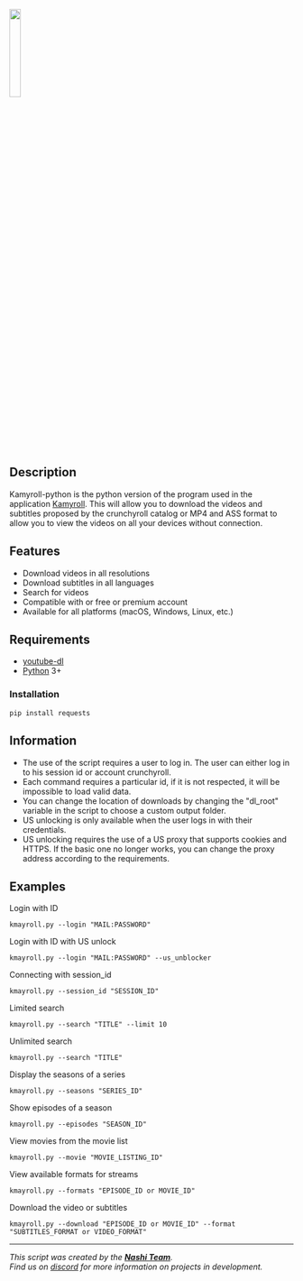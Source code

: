 <img src="https://github.com/hyugogirubato/Kamyroll-python/blob/main/Presentation/img_title.png" width="20%"></img>

## Description
Kamyroll-python is the python version of the program used in the application [Kamyroll](https://github.com/hyugogirubato/Kamyroll). This will allow you to download the videos and subtitles proposed by the crunchyroll catalog or MP4 and ASS format to allow you to view the videos on all your devices without connection.
 
## Features
- Download videos in all resolutions
- Download subtitles in all languages
- Search for videos
- Compatible with or free or premium account
- Available for all platforms (macOS, Windows, Linux, etc.)

## Requirements
- [youtube-dl](https://youtube-dl.org/)
- [Python](https://www.python.org/downloads/) 3+

### Installation
`pip install requests`

## Information
 - The use of the script requires a user to log in. The user can either log in to his session id or account crunchyroll.
 - Each command requires a particular id, if it is not respected, it will be impossible to load valid data.
 - You can change the location of downloads by changing the "dl_root" variable in the script to choose a custom output folder.
 - US unlocking is only available when the user logs in with their credentials.
 - US unlocking requires the use of a US proxy that supports cookies and HTTPS. If the basic one no longer works, you can change the proxy address according to the requirements.

## Examples

Login with ID
```
kmayroll.py --login "MAIL:PASSWORD"
```

Login with ID with US unlock
```
kmayroll.py --login "MAIL:PASSWORD" --us_unblocker
```

Connecting with session_id
```
kmayroll.py --session_id "SESSION_ID"
```

Limited search
```
kmayroll.py --search "TITLE" --limit 10
```

Unlimited search
```
kmayroll.py --search "TITLE"
```

Display the seasons of a series
```
kmayroll.py --seasons "SERIES_ID"
```

Show episodes of a season
```
kmayroll.py --episodes "SEASON_ID"
```

View movies from the movie list
```
kmayroll.py --movie "MOVIE_LISTING_ID"
```

View available formats for streams
```
kmayroll.py --formats "EPISODE_ID or MOVIE_ID"
```

Download the video or subtitles
```
kmayroll.py --download "EPISODE_ID or MOVIE_ID" --format "SUBTITLES_FORMAT or VIDEO_FORMAT"
```

-----------------
*This script was created by the [__Nashi Team__](https://sites.google.com/view/kamyroll/home).  
Find us on [discord](https://discord.com/invite/g6JzYbh) for more information on projects in development.*
